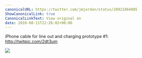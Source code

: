 ```yaml
---
canonicalURL: https://twitter.com/jmjordan/status/20921864805
ShowCanonicalLink: true
CanonicalLinkText: View original on
date: 2010-08-11T22:26:02+00:00
---
```

iPhone cable for line out and charging prototype #1:  http://twitpic.com/2dt3um

![](/images/20921864805-144125370.jpg)